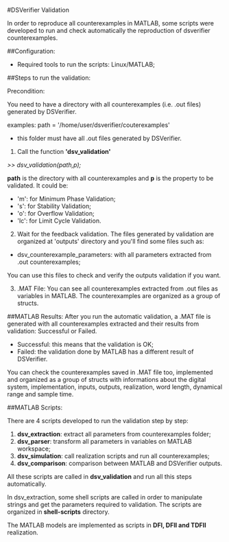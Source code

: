 #DSVerifier Validation

In order to reproduce all counterexamples in MATLAB, some scripts were developed to run and check automatically the reproduction of dsverifier counterexamples.

##Configuration:

* Required tools to run the scripts: Linux/MATLAB;

##Steps to run the validation:

Precondition:

You need to have a directory with all counterexamples (i.e. .out files) generated by DSVerifier.

examples: 
path = '/home/user/dsverifier/couterexamples'

* this folder must have all .out files generated by DSVerifier.

1) Call the function **'dsv_validation'**

*>> dsv_validation(path,p);*

**path** is the directory with all counterexamples and **p** is the property to be validated. It could be:
* 'm': for Minimum Phase Validation;
* 's': for Stability Validation;
* 'o': for Overflow Validation;
* 'lc': for Limit Cycle Validation.

2) Wait for the feedback validation. The files generated by validation are organized at 'outputs' directory and you'll find some files such as:

* dsv_counterexample_parameters: with all parameters extracted from .out counterexamples;

You can use this files to check and verify the outputs validation if you want.

3) .MAT File:
You can see all counterexamples extracted from .out files as variables in MATLAB. The counterexamples are organized as a group of structs.

##MATLAB Results:
After you run the automatic validation, a .MAT file is generated with all counterexamples extracted and their results from validation: Successful or Failed.

* Successful: this means that the validation is OK;
* Failed: the validation done by MATLAB has a different result of DSVerifier.

You can check the counterexamples saved in .MAT file too, implemented and organized as a group of structs with informations about the digital system, implementation, inputs, outputs, realization, word length, dynamical range and sample time.

##MATLAB Scripts:

There are 4 scripts developed to run the validation step by step:

1. **dsv_extraction**: extract all parameters from counterexamples folder;
2. **dsv_parser**: transform all parameters in variables on MATLAB workspace;
3. **dsv_simulation**: call realization scripts and run all counterexamples;
4. **dsv_comparison**: comparison between MATLAB and DSVerifier outputs.

All these scripts are called in **dsv_validation** and run all this steps automatically.

In dsv_extraction, some shell scripts are called in order to manipulate strings and get the parameters required to validation. The scripts are organized in **shell-scripts** directory.

The MATLAB models are implemented as scripts in **DFI, DFII and TDFII** realization.
